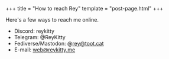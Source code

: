 +++
title = "How to reach Rey"
template = "post-page.html"
+++

Here's a few ways to reach me online.

* Discord: reykitty
* Telegram: @ReyKitty
* Fediverse/Mastodon: @rey@toot.cat
* E-mail: web@reykitty.me
